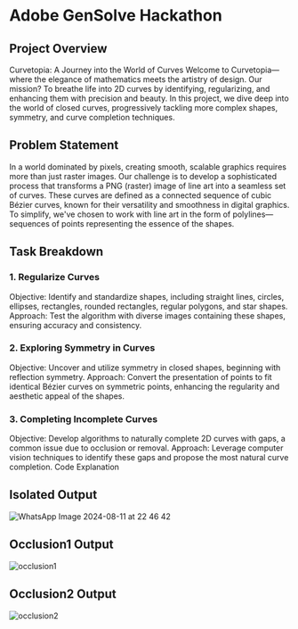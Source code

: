 # Adobe GenSolve Hackathon

## Project Overview

Curvetopia: A Journey into the World of Curves
Welcome to Curvetopia—where the elegance of mathematics meets the artistry of design. Our mission? To breathe life into 2D curves by identifying, regularizing, and enhancing them with precision and beauty. In this project, we dive deep into the world of closed curves, progressively tackling more complex shapes, symmetry, and curve completion techniques.

## Problem Statement

In a world dominated by pixels, creating smooth, scalable graphics requires more than just raster images. Our challenge is to develop a sophisticated process that transforms a PNG (raster) image of line art into a seamless set of curves. These curves are defined as a connected sequence of cubic Bézier curves, known for their versatility and smoothness in digital graphics. To simplify, we've chosen to work with line art in the form of polylines—sequences of points representing the essence of the shapes.

## Task Breakdown

### 1. Regularize Curves
Objective: Identify and standardize shapes, including straight lines, circles, ellipses, rectangles, rounded rectangles, regular polygons, and star shapes.
Approach: Test the algorithm with diverse images containing these shapes, ensuring accuracy and consistency.
### 2. Exploring Symmetry in Curves
Objective: Uncover and utilize symmetry in closed shapes, beginning with reflection symmetry.
Approach: Convert the presentation of points to fit identical Bézier curves on symmetric points, enhancing the regularity and aesthetic appeal of the shapes.
### 3. Completing Incomplete Curves
Objective: Develop algorithms to naturally complete 2D curves with gaps, a common issue due to occlusion or removal.
Approach: Leverage computer vision techniques to identify these gaps and propose the most natural curve completion.
Code Explanation


## Isolated Output
![WhatsApp Image 2024-08-11 at 22 46 42](https://github.com/user-attachments/assets/64006328-42fb-49c1-b784-439393d2d4b0)
## Occlusion1 Output
![occlusion1](https://github.com/user-attachments/assets/a235e3ce-d658-415e-bb9b-2f6da531c914)
## Occlusion2 Output
![occlusion2](https://github.com/user-attachments/assets/59d947da-ff57-4acc-a353-64694df97efa)
